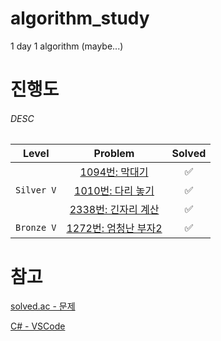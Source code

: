 # algorithm_study
1 day 1 algorithm (maybe...)

# 진행도
###### DESC
| Level | Problem | Solved |
|:---:|:---:|:---:|
|  | [1094번: 막대기](https://www.acmicpc.net/problem/1094) | :white_check_mark: |
| `Silver V` | [1010번: 다리 놓기](https://www.acmicpc.net/problem/1010) | :white_check_mark: |
|  | [2338번: 긴자리 계산](https://www.acmicpc.net/problem/2338) | :white_check_mark: |
| `Bronze V` | [1272번: 엄청난 부자2](https://www.acmicpc.net/problem/1271) | :white_check_mark: |

# 참고
[solved.ac - 문제](https://solved.ac/problems/level)

[C# - VSCode](https://learn.microsoft.com/ko-kr/dotnet/core/tutorials/with-visual-studio-code?pivots=dotnet-8-0)